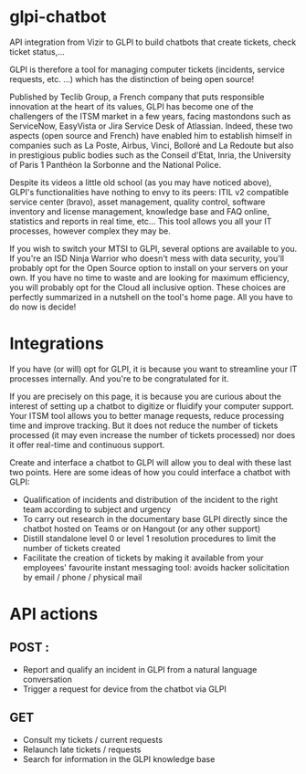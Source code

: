 # glpi-chatbot
API integration from Vizir to GLPI to build chatbots that create tickets, check ticket status,...

GLPI is therefore a tool for managing computer tickets (incidents, service requests, etc. ...) which has the distinction of being open source!

Published by Teclib Group, a French company that puts responsible innovation at the heart of its values, GLPI has become one of the challengers of the ITSM market in a few years, facing mastondons such as ServiceNow, EasyVista or Jira Service Desk of Atlassian. Indeed, these two aspects (open source and French) have enabled him to establish himself in companies such as La Poste, Airbus, Vinci, Bolloré and La Redoute but also in prestigious public bodies such as the Conseil d'Etat, Inria, the University of Paris 1 Panthéon la Sorbonne and the National Police.

Despite its videos a little old school (as you may have noticed above), GLPI's functionalities have nothing to envy to its peers: ITIL v2 compatible service center (bravo), asset management, quality control, software inventory and license management, knowledge base and FAQ online, statistics and reports in real time, etc... This tool allows you all your IT processes, however complex they may be.

If you wish to switch your MTSI to GLPI, several options are available to you. If you're an ISD Ninja Warrior who doesn't mess with data security, you'll probably opt for the Open Source option to install on your servers on your own. If you have no time to waste and are looking for maximum efficiency, you will probably opt for the Cloud all inclusive option. These choices are perfectly summarized in a nutshell on the tool's home page. All you have to do now is decide!

# Integrations
If you have (or will) opt for GLPI, it is because you want to streamline your IT processes internally. And you're to be congratulated for it.

If you are precisely on this page, it is because you are curious about the interest of setting up a chatbot to digitize or fluidify your computer support. Your ITSM tool allows you to better manage requests, reduce processing time and improve tracking. But it does not reduce the number of tickets processed (it may even increase the number of tickets processed) nor does it offer real-time and continuous support.

Create and interface a chatbot to GLPI will allow you to deal with these last two points.
Here are some ideas of how you could interface a chatbot with GLPI:

- Qualification of incidents and distribution of the incident to the right team according to subject and urgency
- To carry out research in the documentary base GLPI directly since the chatbot hosted on Teams or on Hangout (or any other support)
- Distill standalone level 0 or level 1 resolution procedures to limit the number of tickets created
- Facilitate the creation of tickets by making it available from your employees' favourite instant messaging tool: avoids hacker solicitation by email / phone / physical mail

# API actions
## POST :
- Report and qualify an incident in GLPI from a natural language conversation
- Trigger a request for device from the chatbot via GLPI
## GET
- Consult my tickets / current requests
- Relaunch late tickets / requests
- Search for information in the GLPI knowledge base
